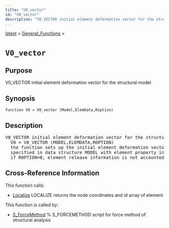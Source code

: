 ```yaml
---
title: "V0_vector"
id: "V0_vector"
description: "V0_VECTOR initial element deformation vector for the structural model"
...
```


<!-- <a name="_top"></a> -->
<!-- <div><a href="../../.autoindex.md">Home</a> &gt;  -->
 <a href="#">latest</a> &gt; <a href=".autoindex.md">General_Functions</a> &gt; 
<!-- V0_vector.m</div> -->

<!--<table width="100%"><tr><td align="left"><a href="../../.autoindex.md"><img alt="<" border="0" src="../../left.png">&nbsp;Master index</a></td>
<td align="right"><a href=".autoindex.md">Index for latest\General_Functions&nbsp;<img alt=">" border="0" src="../../right.png"></a></td></tr></table>-->
# `V0_vector`



## <a name="_name"></a>Purpose


V0_VECTOR initial element deformation vector for the structural model

<!-- <div class="box"><strong>V0_VECTOR initial element deformation vector for the structural model</strong></div> -->

## <a name="_synopsis"></a>Synopsis

`function V0 = V0_vector (Model,ElemData,Roption)` 

## Description


<pre class="comment">V0_VECTOR initial element deformation vector for the structural model
  V0 = V0_VECTOR (MODEL,ELEMDATA,ROPTION)
  the function sets up the initial element deformation vector V0 for the structural model
  specified in data structure MODEL with element property information in cell array ELEMDATA
  if ROPTION=0, element release information is not accounted for in setting up V0 (default=1)</pre>
<!-- <div class="fragment"><pre class="comment">V0_VECTOR initial element deformation vector for the structural model
  V0 = V0_VECTOR (MODEL,ELEMDATA,ROPTION)
  the function sets up the initial element deformation vector V0 for the structural model
  specified in data structure MODEL with element property information in cell array ELEMDATA
  if ROPTION=0, element release information is not accounted for in setting up V0 (default=1)</pre></div> -->

<!-- crossreference -->
## <a name="_cross"></a>Cross-Reference Information

This function calls:
<ul style="list-style-image:url(../../matlabicon.gif)">
<li><a href="/Functions/Localize" class="code" title="function [xyz,id] = Localize (Model,el)">Localize</a>	LOCALIZE returns the node coordinates and id array of element</li></ul>

This function is called by:
<ul style="list-style-image:url(../../matlabicon.gif)">
<li><a href="../../latest/Solution_Scripts/S_ForceMethod.md" class="code" title="">S_ForceMethod</a>	% S_FORCEMETHOD script for force method of structural analysis</li></ul>
<!-- crossreference -->




<!-- <hr><address>Generated on Mon 15-Feb-2021 18:38:47 by <strong><a href="http://www.artefact.tk/software/matlab/m2html/" title="Matlab Documentation in HTML">m2html</a></strong> &copy; 2005</address> -->